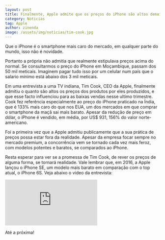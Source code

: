 ```yaml
---
layout: post
title: Finalmente, Apple admite que os preços do iPhone são altos demais
category: Noticias
tag: Apple
author: zinenda
image: /assets/img/noticias/tim-cook.jpg
---
```


Que o iPhone é o smartphone mais caro do mercado, em qualquer parte do mundo, isso não é novidade.

Portanto a própria não admitia que realmente estipulava preços acima do normal. 
Se consultarmos o preço do iPhone em Moçambique, passam dos 50 mil meticais. 
Imaginem pagar tudo isso por um celular num país que o salario mínimo está abaixo dos 3 mil meticais.

Em uma entrevista a uma TV indiana, Tim Cook, CEO da Apple, finalmente admitiu o quanto são altos os preços dos produtos por eles produzidos, e que esse facto influenciou para as baixas vendas nesse ultimo trimestre.
Cook fez referência especialmente ao preço do iPhone praticado na Índia, que é 133% mais caro do que nos EUA, um dos mercados em que comprar o smartphone da maçã sai mais barato.
Apesar da redução de preço em dólar, o iPhone é vendido, em média, por US$ 931, 156% do valor norte-americano.

Foi a primeira vez que a Apple admitiu publicamente que a sua prática de preços possa estar fora da realidade. Apesar da empresa focar sempre no mercado premium, a concorrência vem se tornado cada vez mais feroz, com modelos potentes e baratos, se comparados ao iPhone.

Resta esperar para ver se a promessa de Tim Cook, de rever os preços de alguma forma, se tornará realidade. Vale lembrar que, em 2016, a Apple lançou o iPhone SE, um modelo mais barato em comparação com o top atual, o iPhone 6S.
Veja abaixo o video da entrevista:

<div class="video-container">
    <iframe src="https://www.youtube.com/embed/INFcn63gVBA" frameborder="0" allowfullscreen></iframe>
</div>

Até a próxima!